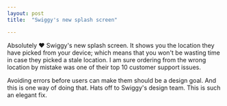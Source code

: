 ```yaml
---
layout: post
title:  "Swiggy's new splash screen"

---
```


Absolutely ❤️ Swiggy's new splash screen. It shows you the location they have picked from your device; which means that you won't be wasting time in case they picked a stale location. I am sure ordering from the wrong location by mistake was one of their top 10 customer support issues.

Avoiding errors before users can make them should be a design goal. And this is one way of doing that. Hats off to Swiggy's design team. This is such an elegant fix.
